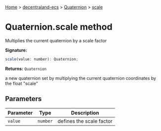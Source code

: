 [Home](./index) &gt; [decentraland-ecs](./decentraland-ecs.md) &gt; [Quaternion](./decentraland-ecs.quaternion.md) &gt; [scale](./decentraland-ecs.quaternion.scale.md)

# Quaternion.scale method

Multiplies the current quaternion by a scale factor

**Signature:**
```javascript
scale(value: number): Quaternion;
```
**Returns:** `Quaternion`

a new quaternion set by multiplying the current quaternion coordinates by the float "scale"

## Parameters

|  Parameter | Type | Description |
|  --- | --- | --- |
|  `value` | `number` | defines the scale factor |

